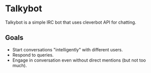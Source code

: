 # Talkybot

Talkybot is a simple IRC bot that uses cleverbot API for chatting.

## Goals

 * Start conversations "intelligently" with different users.
 * Respond to queries.
 * Engage in conversation even without direct mentions (but not too much).
